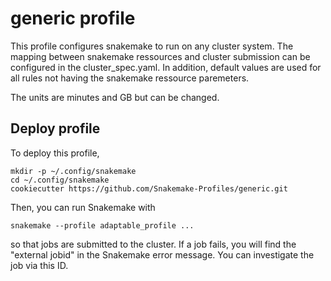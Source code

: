 # generic profile

This profile configures snakemake to run on any cluster system. The mapping between snakemake ressources and cluster submission can be configured in the cluster_spec.yaml.
In addition, default values are used for all rules not having the snakemake ressource paremeters.

The units are minutes and GB but can be changed.


## Deploy profile

To deploy this profile,

    mkdir -p ~/.config/snakemake
    cd ~/.config/snakemake
    cookiecutter https://github.com/Snakemake-Profiles/generic.git


Then, you can run Snakemake with

    snakemake --profile adaptable_profile ...

so that jobs are submitted to the cluster.
If a job fails, you will find the "external jobid" in the Snakemake error message.
You can investigate the job via this ID.
